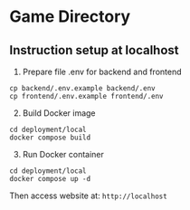 # Game Directory
## Instruction setup at localhost

1. Prepare file .env for backend and frontend
```
cp backend/.env.example backend/.env
cp frontend/.env.example frontend/.env
```

2. Build Docker image
```
cd deployment/local
docker compose build
```

3. Run Docker container
```
cd deployment/local
docker compose up -d
```

Then access website at: `http://localhost`